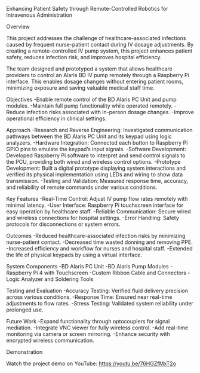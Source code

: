 Enhancing Patient Safety through Remote-Controlled Robotics for Intravenous Administration

Overview

This project addresses the challenge of healthcare-associated infections caused by frequent nurse-patient contact during IV dosage adjustments. 
By creating a remote-controlled IV pump system, this project enhances patient safety, reduces infection risk, and improves hospital efficiency.

The team designed and prototyped a system that allows healthcare providers to control an Alaris BD IV pump remotely through a Raspberry Pi interface. 
This enables dosage changes without entering patient rooms, minimizing exposure and saving valuable medical staff time.

Objectives
-Enable remote control of the BD Alaris PC Unit and pump modules.
-Maintain full pump functionality while operated remotely.
-Reduce infection risks associated with in-person dosage changes.
-Improve operational efficiency in clinical settings.

Approach
-Research and Reverse Engineering: Investigated communication pathways between the BD Alaris PC Unit and its keypad using logic analyzers.
-Hardware Integration: Connected each button to Raspberry Pi GPIO pins to emulate the keypad’s input signals.
-Software Development: Developed Raspberry Pi software to interpret and send control signals to the PCU, providing both wired and wireless control options.
-Prototype Development: Built a digital prototype displaying system interactions and verified its physical implementation using LEDs and wiring to show data transmission.
-Testing and Validation: Measured response time, accuracy, and reliability of remote commands under various conditions.

Key Features
-Real-Time Control: Adjust IV pump flow rates remotely with minimal latency.
-User Interface: Raspberry Pi touchscreen interface for easy operation by healthcare staff.
-Reliable Communication: Secure wired and wireless connections for hospital settings.
-Error Handling: Safety protocols for disconnections or system errors.

Outcomes
-Reduced healthcare-associated infection risks by minimizing nurse-patient contact.
-Decreased time wasted donning and removing PPE.
-Increased efficiency and workflow for nurses and hospital staff.
-Extended the life of physical keypads by using a virtual interface.

System Components
-BD Alaris PC Unit
-BD Alaris Pump Modules
-Raspberry Pi 4 with Touchscreen
-Custom Ribbon Cable and Connectors
-Logic Analyzer and Soldering Tools

Testing and Evaluation
-Accuracy Testing: Verified fluid delivery precision across various conditions.
-Response Time: Ensured near real-time adjustments to flow rates.
-Stress Testing: Validated system reliability under prolonged use.

Future Work
-Expand functionality through optocouplers for signal mediation.
-Integrate VNC viewer for fully wireless control.
-Add real-time monitoring via camera or screen mirroring.
-Enhance security with encrypted wireless communication.

Demonstration

Watch the project demo on YouTube: https://youtu.be/76HGZfMxT2o
